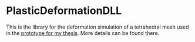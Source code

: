# PlasticDeformationDLL

This is the library for the deformation simulation of a tetrahedral mesh used in the <a href="https://github.com/JamesTheButler/MasterThesisPrototype">prototype for my thesis</a>. 
More details can be found there.
